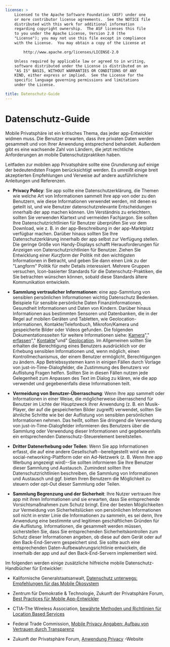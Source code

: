 ```yaml
---
license: >
    Licensed to the Apache Software Foundation (ASF) under one
    or more contributor license agreements.  See the NOTICE file
    distributed with this work for additional information
    regarding copyright ownership.  The ASF licenses this file
    to you under the Apache License, Version 2.0 (the
    "License"); you may not use this file except in compliance
    with the License.  You may obtain a copy of the License at

        http://www.apache.org/licenses/LICENSE-2.0

    Unless required by applicable law or agreed to in writing,
    software distributed under the License is distributed on an
    "AS IS" BASIS, WITHOUT WARRANTIES OR CONDITIONS OF ANY
    KIND, either express or implied.  See the License for the
    specific language governing permissions and limitations
    under the License.

title: Datenschutz-Guide
---
```


# Datenschutz-Guide

Mobile Privatsphäre ist ein kritisches Thema, das jeder app-Entwickler widmen muss. Die Benutzer erwarten, dass ihre privaten Daten werden gesammelt und von Ihrer Anwendung entsprechend behandelt. Außerdem gibt es eine wachsende Zahl von Ländern, die jetzt rechtliche Anforderungen an mobile Datenschutzpraktiken haben.

Leitfaden zur mobilen app Privatsphäre sollte eine *Grundierung* auf einige der bedeutendsten Fragen berücksichtigt werden. Es umreißt einige breit akzeptierten Empfehlungen und Verweise auf andere ausführlichere Anleitungen und Referenzen.

*   **Privacy Policy**: Sie app sollte eine Datenschutzerklärung, die Themen wie welche Art von Informationen sammelt Ihre app von oder zu den Benutzern, wie diese Informationen verwendet werden, mit denen es geteilt ist, und wie Benutzer datenschutzrelevante Entscheidungen innerhalb der app machen können. Um Verständnis zu erleichtern, sollten Sie verwenden Klartext und vermeiden Fachjargon. Sie sollten Ihre Datenschutzrichtlinien für Benutzer überprüfen Sie vor dem Download, wie z. B. in der app-Beschreibung in der app-Marktplatz verfügbar machen. Darüber hinaus sollten Sie Ihre Datenschutzerklärung innerhalb der app selbst zur Verfügung stellen. Die geringe Größe von Handy-Displays schafft Herausforderungen für Anzeigen von Datenschutzrichtlinien für Benutzer. Ziehen Sie Entwicklung einer *Kurzform* der Politik mit den wichtigsten Informationen in Betracht, und geben Sie dann einen Link zu der "Langform" Politik für mehr Details interessiert. Mehrere Gruppen versuchen, Icon-basierter Standards für die Datenschutz-Praktiken, die Sie betrachten wünschen können, sobald diese Standards ältere Kommunikation entwickeln.

*   **Sammlung vertraulicher Informationen**: eine app-Sammlung von sensiblen persönlichen Informationen wichtig Datenschutz Bedenken. Beispiele für sensible persönliche Daten Finanzinformationen, Gesundheit Informationen und Daten von Kindern. Darüber hinaus Informationen aus bestimmten Sensoren und Datenbanken, die in der Regel auf mobilen Geräten und Tabletten, wie Geolocation-Informationen, Kontakte/Telefonbuch, Mikrofon/Kamera und gespeicherte Bilder oder Videos gefunden. Die folgenden Dokumentationsseiten für weitere Informationen siehe: [Kamera][1]"," [erfassen][2]"," [Kontakte][3]"und" [Geolocation][4]. Im Allgemeinen sollten Sie erhalten die Berechtigung eines Benutzers ausdrücklich vor der Erhebung sensiblen Informationen und, wenn möglich, einen Kontrollmechanismus, der einem Benutzer ermöglicht, Berechtigungen zu ändern. App Betriebssystemen kann in einigen Fällen durch Vorlage von just-in-Time-Dialogfelder, die Zustimmung des Benutzers vor Auflistung Fragen helfen. Sollten Sie in diesen Fällen nutzen jede Gelegenheit zum Anpassen des Text im Dialog zu klären, wie die app verwendet und gegebenenfalls diese Informationen teilt.

*   **Vermeidung von Benutzer-Überraschung**: Wenn Ihre app sammelt oder Informationen in einer Weise, die möglicherweise überraschend für Benutzer im Lichte der Hauptzweck Ihrer Anwendung (z. B. ein Musik-Player, der auf die gespeicherten Bilder zugreift) verwendet, sollten Sie ähnliche Schritte wie bei der Auflistung von sensiblen persönlichen Informationen nehmen. Das heißt, sollten Sie dringend die Verwendung von just-in-Time-Dialogfelder informieren des Benutzers über die Sammlung oder Verwendung dieser Informationen und gegebenenfalls ein entsprechenden Datenschutz-Steuerelement bereitstellen.

*   **Dritter Datenerhebung oder Teilen**: Wenn Sie app Informationen erfasst, die auf eine andere Gesellschaft--bereitgestellt wird wie ein social-networking-Plattform oder ein Ad-Netzwerk (z. B. Wenn Ihre app Werbung angezeigt wird)--Sie sollten informieren Sie Ihre Benutzer dieser Sammlung und Austausch. Zumindest sollten Ihre Datenschutzrichtlinien beschreiben, die Sammlung von Informationen und Austausch und ggf. bieten Ihren Benutzern die Möglichkeit zu steuern oder opt-Out dieser Sammlung oder Teilen.

*   **Sammlung Begrenzung und der Sicherheit**: Ihre Nutzer vertrauen Ihre app mit ihren Informationen und sie erwarten, dass Sie entsprechende Vorsichtsmaßnahmen zum Schutz bringt. Eine der besten Möglichkeiten zur Vermeidung von Sicherheitslücken von persönlichen Informationen soll nicht in erster Linie die Informationen zu sammeln, es sei denn, Ihre Anwendung eine bestimmte und legitimen geschäftlichen Gründen für die Auflistung. Informationen, die gesammelt werden müssen, sicherstellen Sie, dass Sie entsprechenden Sicherheitskontrollen zum Schutz dieser Informationen angeben, ob diese auf dem Gerät oder auf den Back-End-Servern gespeichert sind. Sie sollte auch eine entsprechenden Daten-Aufbewahrungsrichtlinie entwickeln, die innerhalb der app und auf den Back-End-Servern implementiert wird.

 [1]: cordova_camera_camera.md.html
 [2]: cordova_media_capture_capture.md.html
 [3]: cordova_contacts_contacts.md.html
 [4]: cordova_geolocation_geolocation.md.html

Im folgenden werden einige zusätzliche hilfreiche mobile Datenschutz-Handbücher für Entwickler:

*   Kalifornische Generalstaatsanwalt, [Datenschutz unterwegs: Empfehlungen für das Mobile Ökosystem][5]

*   Zentrum für Demokratie & Technologie, Zukunft der Privatsphäre Forum, [Best Practices für Mobile App-Entwickler][6]

*   CTIA-The Wireless Association, [bewährte Methoden und Richtlinien für Location Based Services][7]

*   Federal Trade Commission, [Mobile Privacy Angaben: Aufbau von Vertrauen durch Transparenz][8]

*   Zukunft der Privatsphäre Forum, [Anwendung Privacy][9] -Website

 [5]: http://oag.ca.gov/sites/all/files/pdfs/privacy/privacy_on_the_go.pdf
 [6]: http://www.futureofprivacy.org/wp-content/uploads/Best-Practices-for-Mobile-App-Developers_Final.pdf
 [7]: http://www.ctia.org/business_resources/wic/index.cfm/AID/11300
 [8]: http://www.ftc.gov/os/2013/02/130201mobileprivacyreport.pdf
 [9]: http://www.applicationprivacy.org